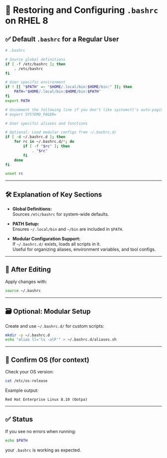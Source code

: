 # 🐚 Restoring and Configuring `.bashrc` on RHEL 8

## ✅ Default `.bashrc` for a Regular User

```bash
# .bashrc

# Source global definitions
if [ -f /etc/bashrc ]; then
    . /etc/bashrc
fi

# User specific environment
if ! [[ "$PATH" =~ "$HOME/.local/bin:$HOME/bin:" ]]; then
    PATH="$HOME/.local/bin:$HOME/bin:$PATH"
fi
export PATH

# Uncomment the following line if you don't like systemctl's auto-paging feature:
# export SYSTEMD_PAGER=

# User specific aliases and functions

# Optional: Load modular configs from ~/.bashrc.d/
if [ -d ~/.bashrc.d ]; then
    for rc in ~/.bashrc.d/*; do
        if [ -f "$rc" ]; then
            . "$rc"
        fi
    done
fi

unset rc
```

---

## 🛠️ Explanation of Key Sections

- **Global Definitions:**  
  Sources `/etc/bashrc` for system-wide defaults.

- **PATH Setup:**  
  Ensures `~/.local/bin` and `~/bin` are included in `$PATH`.

- **Modular Configuration Support:**  
  If `~/.bashrc.d/` exists, loads all scripts in it.  
  Useful for organizing aliases, environment variables, and tool configs.

---

## 🔄 After Editing

Apply changes with:

```bash
source ~/.bashrc
```

---

## 🗃️ Optional: Modular Setup

Create and use `~/.bashrc.d/` for custom scripts:

```bash
mkdir -p ~/.bashrc.d
echo "alias ll='ls -alF'" > ~/.bashrc.d/aliases.sh
```

---

## 🔎 Confirm OS (for context)

Check your OS version:

```bash
cat /etc/os-release
```

Example output:

```
Red Hat Enterprise Linux 8.10 (Ootpa)
```

---

## ✅ Status

If you see no errors when running:

```bash
echo $PATH
```

your `.bashrc` is working as expected.